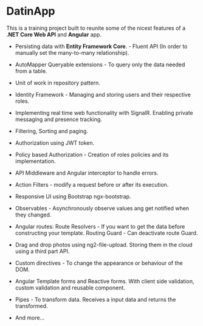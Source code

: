 # DatinApp

This is a training project built to reunite some of the nicest features of a <strong>.NET Core Web API</strong> and <strong>Angular</strong> app. 

- Persisting data with <strong>Entity Framework Core</strong>. - Fluent API (In order to manually set the many-to-many relationship).

- AutoMapper Queryable extensions - To query only the data needed from a table.

- Unit of work in repository pattern.  

- Identity Framework - Managing and storing users and their respective roles.

- Implementing real time web functionality with SignalR. Enabling private messaging and presence tracking.

- Filtering, Sorting and paging. 

- Authorization using JWT token.

- Policy based Authorization - Creation of roles policies and its implementation.

- API Middleware and Angular interceptor to handle errors.

- Action Filters - modify a request before or after its execution.

- Responsive UI using Bootstrap ngx-bootstrap.

- Observables - Asynchronously observe values ang get notified when they changed.

- Angular routes:
	  Route Resolvers - If you want to get the data before constructing your template.
    Routing Guard -  Can deactivate route Guard.

- Drag and drop photos using ng2-file-upload. Storing them in the cloud using a third part API.

- Custom directives - To change the appearance or behaviour of the DOM.

- Angular Template forms and Reactive forms. With client side validation, custom validation and reusable component.

- Pipes - To transform data. Receives a input data and returns the transformed.

- And more...
